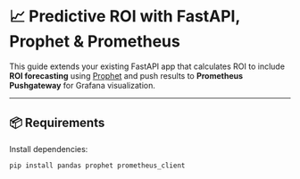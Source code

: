 # 📈 Predictive ROI with FastAPI, Prophet & Prometheus

This guide extends your existing FastAPI app that calculates ROI to include **ROI forecasting** using [Prophet](https://facebook.github.io/prophet/) and push results to **Prometheus Pushgateway** for Grafana visualization.

---

## 📦 Requirements

Install dependencies:

```bash
pip install pandas prophet prometheus_client
